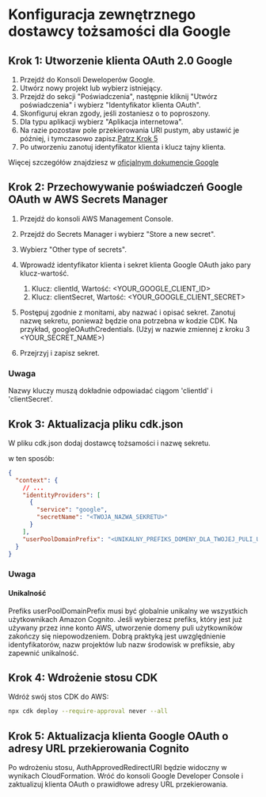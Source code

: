 # Konfiguracja zewnętrznego dostawcy tożsamości dla Google

## Krok 1: Utworzenie klienta OAuth 2.0 Google

1. Przejdź do Konsoli Deweloperów Google.
2. Utwórz nowy projekt lub wybierz istniejący.
3. Przejdź do sekcji "Poświadczenia", następnie kliknij "Utwórz poświadczenia" i wybierz "Identyfikator klienta OAuth".
4. Skonfiguruj ekran zgody, jeśli zostaniesz o to poproszony.
5. Dla typu aplikacji wybierz "Aplikacja internetowa".
6. Na razie pozostaw pole przekierowania URI pustym, aby ustawić je później, i tymczasowo zapisz.[Patrz Krok 5](#step-5-update-google-oauth-client-with-cognito-redirect-uris)
7. Po utworzeniu zanotuj identyfikator klienta i klucz tajny klienta.

Więcej szczegółów znajdziesz w [oficjalnym dokumencie Google](https://support.google.com/cloud/answer/6158849?hl=en)

## Krok 2: Przechowywanie poświadczeń Google OAuth w AWS Secrets Manager

1. Przejdź do konsoli AWS Management Console.
2. Przejdź do Secrets Manager i wybierz "Store a new secret".
3. Wybierz "Other type of secrets".
4. Wprowadź identyfikator klienta i sekret klienta Google OAuth jako pary klucz-wartość.

   1. Klucz: clientId, Wartość: <YOUR_GOOGLE_CLIENT_ID>
   2. Klucz: clientSecret, Wartość: <YOUR_GOOGLE_CLIENT_SECRET>

5. Postępuj zgodnie z monitami, aby nazwać i opisać sekret. Zanotuj nazwę sekretu, ponieważ będzie ona potrzebna w kodzie CDK. Na przykład, googleOAuthCredentials. (Użyj w nazwie zmiennej z kroku 3 <YOUR_SECRET_NAME>)
6. Przejrzyj i zapisz sekret.

### Uwaga

Nazwy kluczy muszą dokładnie odpowiadać ciągom 'clientId' i 'clientSecret'.

## Krok 3: Aktualizacja pliku cdk.json

W pliku cdk.json dodaj dostawcę tożsamości i nazwę sekretu.

w ten sposób:

```json
{
  "context": {
    // ...
    "identityProviders": [
      {
        "service": "google",
        "secretName": "<TWOJA_NAZWA_SEKRETU>"
      }
    ],
    "userPoolDomainPrefix": "<UNIKALNY_PREFIKS_DOMENY_DLA_TWOJEJ_PULI_UŻYTKOWNIKÓW>"
  }
}
```

### Uwaga

#### Unikalność

Prefiks userPoolDomainPrefix musi być globalnie unikalny we wszystkich użytkownikach Amazon Cognito. Jeśli wybierzesz prefiks, który jest już używany przez inne konto AWS, utworzenie domeny puli użytkowników zakończy się niepowodzeniem. Dobrą praktyką jest uwzględnienie identyfikatorów, nazw projektów lub nazw środowisk w prefiksie, aby zapewnić unikalność.

## Krok 4: Wdrożenie stosu CDK

Wdróż swój stos CDK do AWS:

```sh
npx cdk deploy --require-approval never --all
```

## Krok 5: Aktualizacja klienta Google OAuth o adresy URL przekierowania Cognito

Po wdrożeniu stosu, AuthApprovedRedirectURI będzie widoczny w wynikach CloudFormation. Wróć do konsoli Google Developer Console i zaktualizuj klienta OAuth o prawidłowe adresy URL przekierowania.